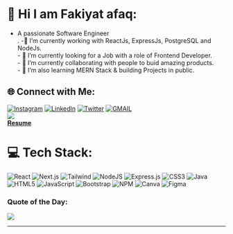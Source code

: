 
# 💫  Hi I am Fakiyat afaq:
- A passionate Software Engineer<br>.
-🔭 I’m currently working with ReactJs, ExpressJs, PostgreSQL and NodeJs.<br>- 🚀 I’m currently looking for a Job with a role of Frontend Developer.<br>- 👯 I’m currently collaborating with people to buid amazing products.<br>- 🌱 I’m also learning MERN Stack & building Projects in public.<br>


## 🌐 Connect with Me:
[![Instagram](https://img.shields.io/badge/Instagram-%23E4405F.svg?logo=Instagram&logoColor=white)](https://www.instagram.com/_fakiyat_/) [![LinkedIn](https://img.shields.io/badge/LinkedIn-%230077B5.svg?logo=linkedin&logoColor=white)](www.linkedin.com/in/fakiyat-afaq-b6a936279) [![Twitter](https://img.shields.io/badge/Twitter-%231DA1F2.svg?logo=Twitter&logoColor=white)](https://x.com/016_Silen)  [![GMAIL](https://img.shields.io/badge/Gmail-%23FF0000.svg?logo=gmail&logoColor=white)](fakiyatai11@gmail.com) <br> <a href="mailto:fakiyatai11@gmail.com"><img src="https://camo.githubusercontent.com/571384769c09e0c66b45e39b5be70f68f552db3e2b2311bc2064f0d4a9f5983b/68747470733a2f2f696d672e736869656c64732e696f2f62616467652f476d61696c2d4431343833363f7374796c653d666f722d7468652d6261646765266c6f676f3d676d61696c266c6f676f436f6c6f723d7768697465" data-canonical-src="https://img.shields.io/badge/Gmail-D14836?style=for-the-badge&amp;logo=gmail&amp;logoColor=white" style="max-width: 100%;"></a> <br> <a href ="https://drive.google.com/file/d/1JMd3LzWOu5LzypEZBCvwM6NhWVltP5DR/view?usp=drive_link">𝐑𝐞𝐬𝐮𝐦𝐞 </a>
# 💻 Tech Stack:
![React](https://img.shields.io/badge/react-%2320232a.svg?style=for-the-badge&logo=react&logoColor=%2361DAFB) ![Next.js](https://img.shields.io/badge/Next.js-000000?style=for-the-badge&logo=next.js&logoColor=white)
 ![Tailwind](https://img.shields.io/badge/tailwind-%231572B6.svg?style=for-the-badge&logo=tailwind&logoColor=white) ![NodeJS](https://img.shields.io/badge/node.js-6DA55F?style=for-the-badge&logo=node.js&logoColor=white) ![Express.js](https://img.shields.io/badge/Express.js-000000?style=for-the-badge&logo=express&logoColor=white) ![CSS3](https://img.shields.io/badge/css3-%231572B6.svg?style=for-the-badge&logo=css3&logoColor=white)  ![Java](https://img.shields.io/badge/java-%23ED8B00.svg?style=for-the-badge&logo=java&logoColor=white) ![HTML5](https://img.shields.io/badge/html5-%23E34F26.svg?style=for-the-badge&logo=html5&logoColor=white) ![JavaScript](https://img.shields.io/badge/javascript-%23323330.svg?style=for-the-badge&logo=javascript&logoColor=%23F7DF1E) ![Bootstrap](https://img.shields.io/badge/bootstrap-%23563D7C.svg?style=for-the-badge&logo=bootstrap&logoColor=white) ![NPM](https://img.shields.io/badge/NPM-%23000000.svg?style=for-the-badge&logo=npm&logoColor=white)   ![Canva](https://img.shields.io/badge/Canva-%2300C4CC.svg?style=for-the-badge&logo=Canva&logoColor=white) ![Figma](https://img.shields.io/badge/figma-%23563D7C.svg?style=for-the-badge&logo=figma&logoColor=white)


### Quote of the Day:
![](https://quotes-github-readme.vercel.app/api?type=horizontal&theme=radical)

---
